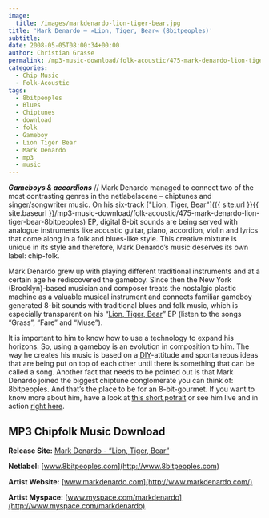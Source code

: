 ```yaml
---
image:
  title: /images/markdenardo-lion-tiger-bear.jpg
title: 'Mark Denardo – »Lion, Tiger, Bear« (8bitpeoples)'
subtitle: 
date: 2008-05-05T08:00:34+00:00
author: Christian Grasse
permalink: /mp3-music-download/folk-acoustic/475-mark-denardo-lion-tiger-bear-8bitpeoples
categories:
  - Chip Music
  - Folk-Acoustic
tags:
  - 8bitpeoples
  - Blues
  - Chiptunes
  - download
  - folk
  - Gameboy
  - Lion Tiger Bear
  - Mark Denardo
  - mp3
  - music
---
```

***Gameboys & accordions*** // Mark Denardo managed to connect two of the most contrasting genres in the netlabelscene – chiptunes and singer/songwriter music. On his six-track ["Lion, Tiger, Bear"]({{ site.url }}{{ site.baseurl }}/mp3-music-download/folk-acoustic/475-mark-denardo-lion-tiger-bear-8bitpeoples) EP, digital 8-bit sounds are being served with analogue instruments like acoustic guitar, piano, accordion, violin and lyrics that come along in a folk and blues-like style. This creative mixture is unique in its style and therefore, Mark Denardo’s music deserves its own label: chip-folk. <!--more-->

Mark Denardo grew up with playing different traditional instruments and at a certain age he rediscovered the gameboy. Since then the New York (Brooklyn)-based musician and composer treats the nostalgic plastic machine as a valuable musical instrument and connects familiar gameboy generated 8-bit sounds with traditional blues and folk music, which is especially transparent on his “[Lion, Tiger, Bear](http://www.8bitpeoples.com/discography/by/mark_denardo)” EP (listen to the songs “Grass”, “Fare” and “Muse”).

It is important to him to know how to use a technology to expand his horizons. So, using a gameboy is an evolution in composition to him. The way he creates his music is based on a [DIY](http://en.wikipedia.org/wiki/DIY)-attitude and spontaneous ideas that are being put on top of each other until there is something that can be called a song. Another fact that needs to be pointed out is that Mark Denardo joined the biggest chiptune conglomerate you can think of: 8bitpeoples. And that’s the place to be for an 8-bit-gourmet. If you want to know more about him, have a look at [this short potrait](http://www.youtube.com/watch?v=U9cyebuqfCA) or see him live and in action [right here](http://www.youtube.com/watch?v=qOqXvJERWnw).

## MP3 Chipfolk Music Download

**Release Site:** [Mark Denardo - “Lion, Tiger, Bear”](http://www.8bitpeoples.com/discography/by/mark_denardo)
  
**Netlabel:** [www.8bitpeoples.com](http://www.8bitpeoples.com)
  
**Artist Website:** [www.markdenardo.com](http://www.markdenardo.com/)
  
**Artist Myspace:** [www.myspace.com/markdenardo](http://www.myspace.com/markdenardo)